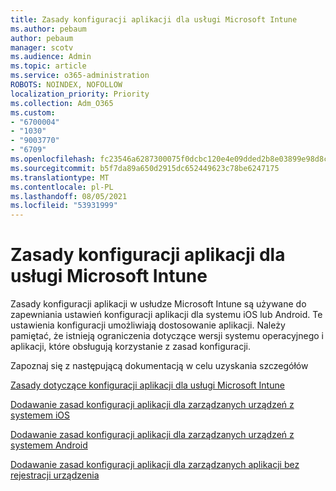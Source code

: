 ```yaml
---
title: Zasady konfiguracji aplikacji dla usługi Microsoft Intune
ms.author: pebaum
author: pebaum
manager: scotv
ms.audience: Admin
ms.topic: article
ms.service: o365-administration
ROBOTS: NOINDEX, NOFOLLOW
localization_priority: Priority
ms.collection: Adm_O365
ms.custom:
- "6700004"
- "1030"
- "9003770"
- "6709"
ms.openlocfilehash: fc23546a6287300075f0dcbc120e4e09dded2b8e03899e98d8c27ff6c94b737e
ms.sourcegitcommit: b5f7da89a650d2915dc652449623c78be6247175
ms.translationtype: MT
ms.contentlocale: pl-PL
ms.lasthandoff: 08/05/2021
ms.locfileid: "53931999"
---
```

# <a name="app-configuration-policies-for-microsoft-intune"></a>Zasady konfiguracji aplikacji dla usługi Microsoft Intune

Zasady konfiguracji aplikacji w usłudze Microsoft Intune są używane do zapewniania ustawień konfiguracji aplikacji dla systemu iOS lub Android. Te ustawienia konfiguracji umożliwiają dostosowanie aplikacji. Należy pamiętać, że istnieją ograniczenia dotyczące wersji systemu operacyjnego i aplikacji, które obsługują korzystanie z zasad konfiguracji.

Zapoznaj się z następującą dokumentacją w celu uzyskania szczegółów

[Zasady dotyczące konfiguracji aplikacji dla usługi Microsoft Intune](https://docs.microsoft.com/intune/app-configuration-policies-overview)  

[Dodawanie zasad konfiguracji aplikacji dla zarządzanych urządzeń z systemem iOS](https://docs.microsoft.com/intune/app-configuration-policies-use-ios)  

[Dodawanie zasad konfiguracji aplikacji dla zarządzanych urządzeń z systemem Android](https://docs.microsoft.com/intune/app-configuration-policies-use-android)

[Dodawanie zasad konfiguracji aplikacji dla zarządzanych aplikacji bez rejestracji urządzenia](https://docs.microsoft.com/intune/app-configuration-policies-managed-app)
